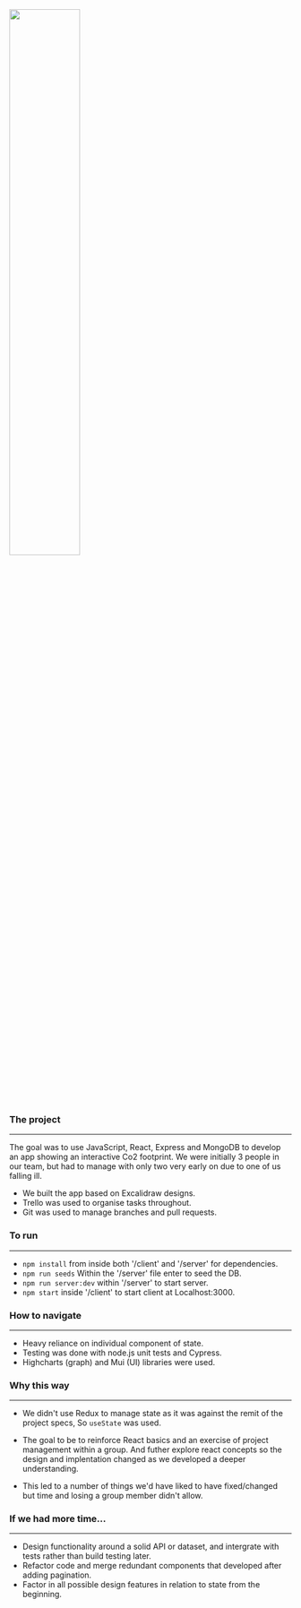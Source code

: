 <img src="https://github.com/NodeToNowhere/Carbon-Footprint-React-App/blob/main/CarbonAppPreview.PNG" width="50%" height="50%">

### The project

---

The goal was to use JavaScript, React, Express and MongoDB to develop an app showing an interactive Co2 footprint. We were initially 3 people in our team, but had to manage with only two very early on due to one of us falling ill.

- We built the app based on Excalidraw designs.
- Trello was used to organise tasks throughout.
- Git was used to manage branches and pull requests.


### To run
---
- `npm install` from inside both '/client' and '/server' for dependencies. 
- `npm run seeds` Within the '/server' file enter to seed the DB.
- `npm run server:dev` within '/server' to start server. 
- `npm start` inside '/client' to start client at Localhost:3000.


### How to navigate
---
- Heavy reliance on individual component of state.
- Testing was done with node.js unit tests and Cypress.
- Highcharts (graph) and Mui (UI) libraries were used.

### Why this way
---
- We didn't use Redux to manage state as it was against the remit of the project specs, So `useState` was used.

- The goal to be to reinforce React basics and an exercise of project management within a group. And futher
explore react concepts so the design and implentation changed as we developed a deeper understanding.

- This led to a number of things we'd have liked to have fixed/changed but time and losing a group member didn't allow.

### If we had more time...
---
- Design functionality around a solid API or dataset, and intergrate with tests rather than build testing later.
- Refactor code and merge redundant components that developed after adding pagination. 
- Factor in all possible design features in relation to state from the beginning. 

